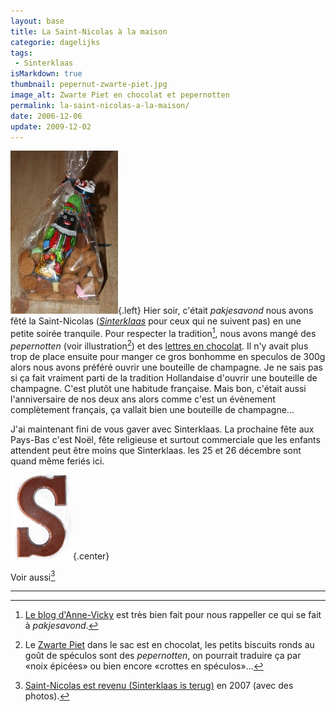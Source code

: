 ```yaml
---
layout: base
title: La Saint-Nicolas à la maison
categorie: dagelijks
tags:
 - Sinterklaas
isMarkdown: true
thumbnail: pepernut-zwarte-piet.jpg
image_alt: Zwarte Piet en chocolat et pepernotten
permalink: la-saint-nicolas-a-la-maison/
date: 2006-12-06
update: 2009-12-02
---
```




![Zwarte Piet en chocolat et pepernotten](pepernut-zwarte-piet.jpg){.left}
Hier soir, c'était *pakjesavond* nous avons fêté la Saint-Nicolas (*[Sinterklaas](/sinterklaas-est-arrive)* pour ceux qui ne suivent pas) en une petite soirée tranquile. Pour respecter la tradition[^1], nous avons mangé des *pepernotten* (voir illustration[^2]) et des [lettres en chocolat](/les-lettres-en-chocolat). Il n'y avait plus trop de place ensuite pour manger ce gros bonhomme en speculos de 300g alors nous avons préféré ouvrir une bouteille de champagne. Je ne sais pas si ça fait vraiment parti de la tradition Hollandaise d'ouvrir  une bouteille de champagne. C'est plutôt une habitude française. Mais bon, c'était aussi l'anniversaire de nos deux ans alors comme c'est un évènement complètement français, ça vallait bien une bouteille de champagne...

<!--excerpt-->

J'ai maintenant fini de vous gaver avec Sinterklaas. La prochaine fête aux Pays-Bas c'est Noël, fête religieuse et surtout commerciale que les enfants attendent peut être moins que Sinterklaas. les 25 et 26 décembre sont quand même feriés ici.

![lettre S en chocolat Verkade|C|lettre S en chocolat Verkade](<lettre-S-en-chocolat-100.jpg>){.center}

Voir aussi[^3]

---
[^1]: [Le blog d'Anne-Vicky](http://annevickycarlier.blogspot.com/2006/12/sinterklaas-st-nicolas.html) est très bien fait pour nous rappeller ce qui se fait à *pakjesavond*.
[^2]: Le [Zwarte Piet](/qui-est-tu-zwarte-piet) dans le sac est en chocolat, les petits biscuits ronds au goût de spéculos sont des *pepernotten*, on pourrait traduire ça par «noix épicées» ou bien encore «crottes en spéculos»...
[^3]: [Saint-Nicolas est revenu (Sinterklaas is terug)](/saint-nicolas-est-revenu-sinterklaas-is-terug) en 2007 (avec des photos).
